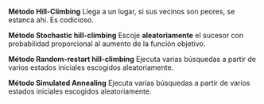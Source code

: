 
**Método Hill-Climbing**
Llega a un lugar, si sus vecinos son peores, se estanca ahí. Es codicioso. 

**Método Stochastic hill-climbing**
Escoje **aleatoriamente** el sucesor con probabilidad proporcional al aumento de la función objetivo. 

**Método Random-restart hill-climbing**
Ejecuta varias búsquedas a partir de varios estados iniciales escogidos aleatoriamente. 

**Método Simulated Annealing**
Ejecuta varias búsquedas a partir de varios estados iniciales escogidos aleatoriamente. 

<!--stackedit_data:
eyJoaXN0b3J5IjpbNDU5ODQ0MDM3XX0=
-->